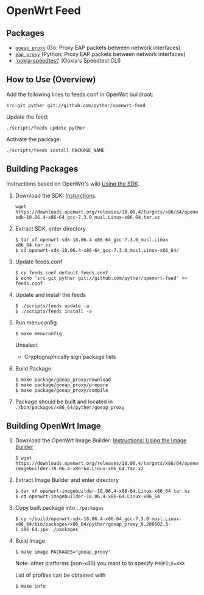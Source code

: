 # OpenWrt Feed
## Packages

* [`goeap_proxy`](https://github.com/pyther/goeap_proxy) (Go: Proxy EAP packets between network interfaces)
* [`eap_proxy`](https://github.com/jaysoffian/eap_proxy) (Python: Proxy EAP packets between network interfaces)
* ['ookla-speedtest'](https://www.speedtest.net/apps/cli) (Ookla's Speedtest CLI)

## How to Use (Overview)

Add the following lines to feeds.conf in OpenWrt buildroot:
```
src-git pyther git://github.com/pyther/openwrt-feed
```

Update the feed:
```
./scripts/feeds update pyther
```

Activate the package:
```
./scripts/feeds install PACKAGE_NAME
```

## Building Packages
Instructions based on OpenWrt's wiki [Using the SDK](https://openwrt.org/docs/guide-developer/using_the_sdk).

1. Download the SDK: [Insturctions](https://openwrt.org/docs/guide-developer/using_the_sdk#obtain_the_sdk). 
    ```
   wget https://downloads.openwrt.org/releases/18.06.4/targets/x86/64/openwrt-sdk-18.06.4-x86-64_gcc-7.3.0_musl.Linux-x86_64.tar.xz
   ```

2. Extract SDK, enter directory
    ```
    $ tar xf openwrt-sdk-18.06.4-x86-64_gcc-7.3.0_musl.Linux-x86_64.tar.xz
    $ cd openwrt-sdk-18.06.4-x86-64_gcc-7.3.0_musl.Linux-x86_64/
    ```

3. Update feeds.conf
    ```
    $ cp feeds.conf.default feeds.conf
    $ echo 'src-git pyther git://github.com/pyther/openwrt-feed' >> feeds.conf
    ```

4. Update and install the feeds
    ```
    $ ./scripts/feeds update -a
    $ ./scripts/feeds install -a
    ```

5. Run menuconfig
    ```
    $ make menuconfig
    ```
     Unselect
     - Cryptographically sign package lists

6. Build Package
    ```
    $ make package/goeap_proxy/download
    $ make package/goeap_proxy/prepare
    $ make package/goeap_proxy/compile
    ```

7. Package should be built and located in `./bin/packages/x86_64/pyther/goeap_proxy`

## Building OpenWrt Image

1. Download the OpenWrt Image Builder: [Instructions: Using the Image Builder](https://openwrt.org/docs/guide-user/additional-software/imagebuilder)
    ```
    $ wget https://downloads.openwrt.org/releases/18.06.4/targets/x86/64/openwrt-imagebuilder-18.06.4-x86-64.Linux-x86_64.tar.xz
    ```

2. Extract Image Builder and enter directory
    ```
    $ tar xf openwrt-imagebuilder-18.06.4-x86-64.Linux-x86_64.tar.xz
    $ cd openwrt-imagebuilder-18.06.4-x86-64.Linux-x86_64
    ```

3. Copy built package into `./packages`
    ```
    $ cp ~/build/openwrt-sdk-18.06.4-x86-64_gcc-7.3.0_musl.Linux-x86_64/bin/packages/x86_64/pyther/goeap_proxy_0.200502.3-1_x86_64.ipk ./packages
    ```

4. Build Image
    ```
    $ make image PACKAGES="goeap_proxy"
    ```

    Note: other platforms (non-x86) you mant to to specify `PROFILE=XXX`

    List of profiles can be obtained with
    ```
    $ make info
    ```
